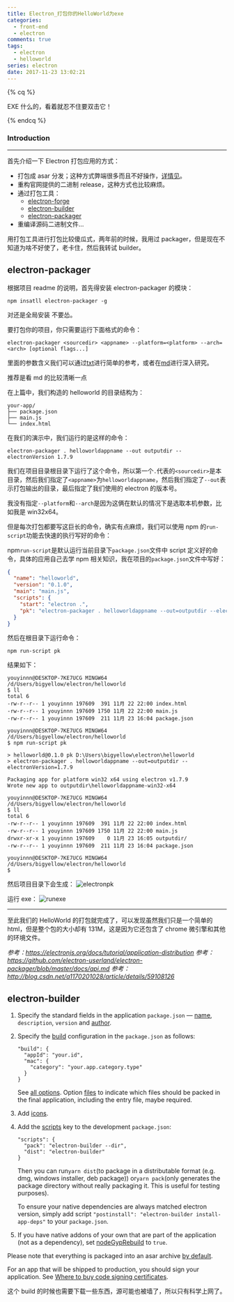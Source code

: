 ```yaml
---
title: Electron_打包你的HelloWorld为exe
categories:
  - front-end
  - electron
comments: true
tags:
  - electron
  - helloworld
series: electron
date: 2017-11-23 13:02:21
---
```


{% cq %}

EXE 什么的，看着就忍不住要双击它！

{% endcq %}

### Introduction

---

首先介绍一下 Electron 打包应用的方式：

- 打包成 asar 分发；这种方式弊端很多而且不好操作，[详情见](https://electronjs.org/docs/tutorial/application-packaging)。
- 重构官网提供的二进制 release，这种方式也比较麻烦。
- 通过打包工具：
  - [electron-forge](https://github.com/electron-userland/electron-forge)
  - [electron-builder](https://github.com/electron-userland/electron-builder)
  - [electron-packager](https://github.com/electron-userland/electron-packager)
- 重编译源码二进制文件...

用打包工具进行打包比较傻瓜式，两年前的时候，我用过 packager，但是现在不知道为啥不好使了，老卡住，然后我转试 builder。

## electron-packager

根据项目 readme 的说明，首先得安装 electron-packager 的模块：

```shell
npm insatll electron-packager -g
```

对还是全局安装 不要怂。

要打包你的项目，你只需要运行下面格式的命令：

```shell
electron-packager <sourcedir> <appname> --platform=<platform> --arch=<arch> [optional flags...]
```

里面的参数含义我们可以通过[txt](https://github.com/electron-userland/electron-packager/blob/master/usage.txt)进行简单的参考，或者在[md](https://github.com/electron-userland/electron-packager/blob/master/docs/api.md)进行深入研究。

推荐是看 md 的比较清晰一点

在上篇中，我们构造的 helloworld 的目录结构为：

```
your-app/
├── package.json
├── main.js
└── index.html
```

在我们的演示中，我们运行的是这样的命令：

```shell
electron-packager . helloworldappname --out outputdir --electronVersion 1.7.9
```

我们在项目目录根目录下运行了这个命令，所以第一个`.`代表的`<sourcedir>`是本目录，然后我们指定了`<appname>`为`helloworldappname`，然后我们指定了`--out`表示打包输出的目录，最后指定了我们使用的 electron 的版本号。

我没有指定`--platform`和`--arch`是因为这俩在默认的情况下是选取本机参数，比如我是 win32x64。

但是每次打包都要写这巨长的命令，确实有点麻烦，我们可以使用 npm 的`run-script`功能去快速的执行写好的命令：

npm`run-script`是默认运行当前目录下`package.json`文件中 script 定义好的命令，具体的应用自己去学 npm 相关知识，我在项目的`package.json`文件中写好：

```json
{
  "name": "helloworld",
  "version": "0.1.0",
  "main": "main.js",
  "scripts": {
    "start": "electron .",
    "pk": "electron-packager . helloworldappname --out=outputdir --electronVersion=1.7.9"
  }
}
```

然后在根目录下运行命令：

```shell
npm run-script pk
```

结果如下：

```shell
youyinnn@DESKTOP-7KE7UCG MINGW64 /d/Users/bigyellow/electron/helloworld
$ ll
total 6
-rw-r--r-- 1 youyinnn 197609  391 11月 22 22:00 index.html
-rw-r--r-- 1 youyinnn 197609 1750 11月 22 22:00 main.js
-rw-r--r-- 1 youyinnn 197609  211 11月 23 16:04 package.json

youyinnn@DESKTOP-7KE7UCG MINGW64 /d/Users/bigyellow/electron/helloworld
$ npm run-script pk

> helloworld@0.1.0 pk D:\Users\bigyellow\electron\helloworld
> electron-packager . helloworldappname --out=outputdir --electronVersion=1.7.9

Packaging app for platform win32 x64 using electron v1.7.9
Wrote new app to outputdir\helloworldappname-win32-x64

youyinnn@DESKTOP-7KE7UCG MINGW64 /d/Users/bigyellow/electron/helloworld
$ ll
total 6
-rw-r--r-- 1 youyinnn 197609  391 11月 22 22:00 index.html
-rw-r--r-- 1 youyinnn 197609 1750 11月 22 22:00 main.js
drwxr-xr-x 1 youyinnn 197609    0 11月 23 16:05 outputdir/
-rw-r--r-- 1 youyinnn 197609  211 11月 23 16:04 package.json

youyinnn@DESKTOP-7KE7UCG MINGW64 /d/Users/bigyellow/electron/helloworld
$
```

然后项目目录下会生成：
![electronpk](../img/ba4fa76eb64909e4d4959799cf130547.png)

运行 exe：
![runexe](../img/6420ae86e552fa8e6e1b0f7282f28ca4.png)

---

至此我们的 HelloWorld 的打包就完成了，可以发现虽然我们只是一个简单的 html，但是整个包的大小却有 131M，这是因为它还包含了 chrome 微引擎和其他的环境文件。

_参考：https://electronjs.org/docs/tutorial/application-distribution_
_参考：https://github.com/electron-userland/electron-packager/blob/master/docs/api.md_
_参考：http://blog.csdn.net/a1170201028/article/details/59108126_

## electron-builder

1. Specify the standard fields in the application `package.json` — [name](https://www.electron.build/configuration/configuration#Metadata-name), `description`, `version` and [author](https://docs.npmjs.com/files/package.json#people-fields-author-contributors).

2. Specify the [build](https://www.electron.build/configuration/configuration#configuration) configuration in the `package.json` as follows:

   ```
   "build": {
     "appId": "your.id",
     "mac": {
       "category": "your.app.category.type"
     }
   }
   ```

   See [all options](https://www.electron.build/configuration/configuration#configuration). Option [files](https://www.electron.build/configuration/contents#files) to indicate which files should be packed in the final application, including the entry file, maybe required.

3. Add [icons](https://www.electron.build/icons).

4. Add the [scripts](https://docs.npmjs.com/cli/run-script) key to the development `package.json`:

   ```
   "scripts": {
     "pack": "electron-builder --dir",
     "dist": "electron-builder"
   }
   ```

   Then you can run`yarn dist`(to package in a distributable format (e.g. dmg, windows installer, deb package)) or`yarn pack`(only generates the package directory without really packaging it. This is useful for testing purposes).

   To ensure your native dependencies are always matched electron version, simply add script `"postinstall": "electron-builder install-app-deps"` to your `package.json`.

5. If you have native addons of your own that are part of the application (not as a dependency), set [nodeGypRebuild](https://www.electron.build/configuration/configuration#Configuration-nodeGypRebuild) to `true`.

Please note that everything is packaged into an asar archive [by default](https://www.electron.build/configuration/configuration#Configuration-asar).

For an app that will be shipped to production, you should sign your application. See [Where to buy code signing certificates](https://www.electron.build/code-signing#where-to-buy-code-signing-certificate).

这个 build 的时候也需要下载一些东西，源可能也被墙了，所以只有科学上网了。
